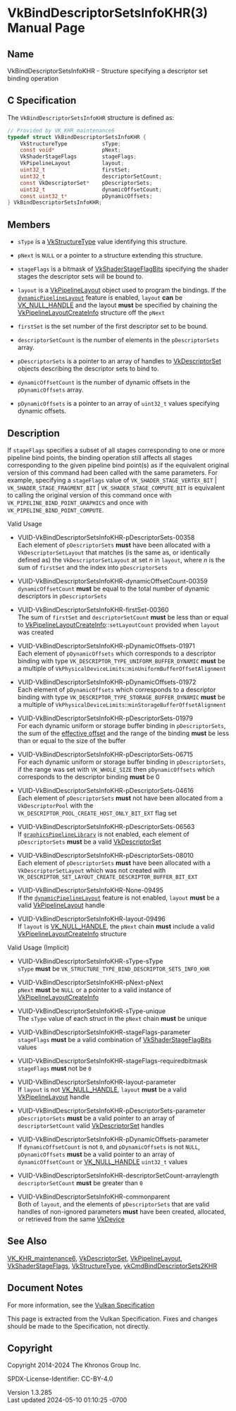 # VkBindDescriptorSetsInfoKHR(3) Manual Page

## Name

VkBindDescriptorSetsInfoKHR - Structure specifying a descriptor set
binding operation



## <a href="#_c_specification" class="anchor"></a>C Specification

The `VkBindDescriptorSetsInfoKHR` structure is defined as:

``` c
// Provided by VK_KHR_maintenance6
typedef struct VkBindDescriptorSetsInfoKHR {
    VkStructureType           sType;
    const void*               pNext;
    VkShaderStageFlags        stageFlags;
    VkPipelineLayout          layout;
    uint32_t                  firstSet;
    uint32_t                  descriptorSetCount;
    const VkDescriptorSet*    pDescriptorSets;
    uint32_t                  dynamicOffsetCount;
    const uint32_t*           pDynamicOffsets;
} VkBindDescriptorSetsInfoKHR;
```

## <a href="#_members" class="anchor"></a>Members

- `sType` is a [VkStructureType](https://registry.khronos.org/vulkan/specs/1.3-extensions/man/html/VkStructureType.html) value identifying
  this structure.

- `pNext` is `NULL` or a pointer to a structure extending this
  structure.

- `stageFlags` is a bitmask of
  [VkShaderStageFlagBits](https://registry.khronos.org/vulkan/specs/1.3-extensions/man/html/VkShaderStageFlagBits.html) specifying the
  shader stages the descriptor sets will be bound to.

- `layout` is a [VkPipelineLayout](https://registry.khronos.org/vulkan/specs/1.3-extensions/man/html/VkPipelineLayout.html) object used to
  program the bindings. If the <a
  href="https://registry.khronos.org/vulkan/specs/1.3-extensions/html/vkspec.html#features-dynamicPipelineLayout"
  target="_blank" rel="noopener"><code>dynamicPipelineLayout</code></a>
  feature is enabled, `layout` **can** be
  [VK_NULL_HANDLE](https://registry.khronos.org/vulkan/specs/1.3-extensions/man/html/VK_NULL_HANDLE.html) and the layout **must** be
  specified by chaining the
  [VkPipelineLayoutCreateInfo](https://registry.khronos.org/vulkan/specs/1.3-extensions/man/html/VkPipelineLayoutCreateInfo.html)
  structure off the `pNext`

- `firstSet` is the set number of the first descriptor set to be bound.

- `descriptorSetCount` is the number of elements in the
  `pDescriptorSets` array.

- `pDescriptorSets` is a pointer to an array of handles to
  [VkDescriptorSet](https://registry.khronos.org/vulkan/specs/1.3-extensions/man/html/VkDescriptorSet.html) objects describing the
  descriptor sets to bind to.

- `dynamicOffsetCount` is the number of dynamic offsets in the
  `pDynamicOffsets` array.

- `pDynamicOffsets` is a pointer to an array of `uint32_t` values
  specifying dynamic offsets.

## <a href="#_description" class="anchor"></a>Description

If `stageFlags` specifies a subset of all stages corresponding to one or
more pipeline bind points, the binding operation still affects all
stages corresponding to the given pipeline bind point(s) as if the
equivalent original version of this command had been called with the
same parameters. For example, specifying a `stageFlags` value of
`VK_SHADER_STAGE_VERTEX_BIT` \| `VK_SHADER_STAGE_FRAGMENT_BIT` \|
`VK_SHADER_STAGE_COMPUTE_BIT` is equivalent to calling the original
version of this command once with `VK_PIPELINE_BIND_POINT_GRAPHICS` and
once with `VK_PIPELINE_BIND_POINT_COMPUTE`.

Valid Usage

- <a href="#VUID-VkBindDescriptorSetsInfoKHR-pDescriptorSets-00358"
  id="VUID-VkBindDescriptorSetsInfoKHR-pDescriptorSets-00358"></a>
  VUID-VkBindDescriptorSetsInfoKHR-pDescriptorSets-00358  
  Each element of `pDescriptorSets` **must** have been allocated with a
  `VkDescriptorSetLayout` that matches (is the same as, or identically
  defined as) the `VkDescriptorSetLayout` at set *n* in `layout`, where
  *n* is the sum of `firstSet` and the index into `pDescriptorSets`

- <a href="#VUID-VkBindDescriptorSetsInfoKHR-dynamicOffsetCount-00359"
  id="VUID-VkBindDescriptorSetsInfoKHR-dynamicOffsetCount-00359"></a>
  VUID-VkBindDescriptorSetsInfoKHR-dynamicOffsetCount-00359  
  `dynamicOffsetCount` **must** be equal to the total number of dynamic
  descriptors in `pDescriptorSets`

- <a href="#VUID-VkBindDescriptorSetsInfoKHR-firstSet-00360"
  id="VUID-VkBindDescriptorSetsInfoKHR-firstSet-00360"></a>
  VUID-VkBindDescriptorSetsInfoKHR-firstSet-00360  
  The sum of `firstSet` and `descriptorSetCount` **must** be less than
  or equal to
  [VkPipelineLayoutCreateInfo](https://registry.khronos.org/vulkan/specs/1.3-extensions/man/html/VkPipelineLayoutCreateInfo.html)::`setLayoutCount`
  provided when `layout` was created

- <a href="#VUID-VkBindDescriptorSetsInfoKHR-pDynamicOffsets-01971"
  id="VUID-VkBindDescriptorSetsInfoKHR-pDynamicOffsets-01971"></a>
  VUID-VkBindDescriptorSetsInfoKHR-pDynamicOffsets-01971  
  Each element of `pDynamicOffsets` which corresponds to a descriptor
  binding with type `VK_DESCRIPTOR_TYPE_UNIFORM_BUFFER_DYNAMIC` **must**
  be a multiple of
  `VkPhysicalDeviceLimits`::`minUniformBufferOffsetAlignment`

- <a href="#VUID-VkBindDescriptorSetsInfoKHR-pDynamicOffsets-01972"
  id="VUID-VkBindDescriptorSetsInfoKHR-pDynamicOffsets-01972"></a>
  VUID-VkBindDescriptorSetsInfoKHR-pDynamicOffsets-01972  
  Each element of `pDynamicOffsets` which corresponds to a descriptor
  binding with type `VK_DESCRIPTOR_TYPE_STORAGE_BUFFER_DYNAMIC` **must**
  be a multiple of
  `VkPhysicalDeviceLimits`::`minStorageBufferOffsetAlignment`

- <a href="#VUID-VkBindDescriptorSetsInfoKHR-pDescriptorSets-01979"
  id="VUID-VkBindDescriptorSetsInfoKHR-pDescriptorSets-01979"></a>
  VUID-VkBindDescriptorSetsInfoKHR-pDescriptorSets-01979  
  For each dynamic uniform or storage buffer binding in
  `pDescriptorSets`, the sum of the [effective
  offset](#dynamic-effective-offset) and the range of the binding
  **must** be less than or equal to the size of the buffer

- <a href="#VUID-VkBindDescriptorSetsInfoKHR-pDescriptorSets-06715"
  id="VUID-VkBindDescriptorSetsInfoKHR-pDescriptorSets-06715"></a>
  VUID-VkBindDescriptorSetsInfoKHR-pDescriptorSets-06715  
  For each dynamic uniform or storage buffer binding in
  `pDescriptorSets`, if the range was set with `VK_WHOLE_SIZE` then
  `pDynamicOffsets` which corresponds to the descriptor binding **must**
  be 0

- <a href="#VUID-VkBindDescriptorSetsInfoKHR-pDescriptorSets-04616"
  id="VUID-VkBindDescriptorSetsInfoKHR-pDescriptorSets-04616"></a>
  VUID-VkBindDescriptorSetsInfoKHR-pDescriptorSets-04616  
  Each element of `pDescriptorSets` **must** not have been allocated
  from a `VkDescriptorPool` with the
  `VK_DESCRIPTOR_POOL_CREATE_HOST_ONLY_BIT_EXT` flag set

- <a href="#VUID-VkBindDescriptorSetsInfoKHR-pDescriptorSets-06563"
  id="VUID-VkBindDescriptorSetsInfoKHR-pDescriptorSets-06563"></a>
  VUID-VkBindDescriptorSetsInfoKHR-pDescriptorSets-06563  
  If [`graphicsPipelineLibrary`](#features-graphicsPipelineLibrary) is
  not enabled, each element of `pDescriptorSets` **must** be a valid
  [VkDescriptorSet](https://registry.khronos.org/vulkan/specs/1.3-extensions/man/html/VkDescriptorSet.html)

- <a href="#VUID-VkBindDescriptorSetsInfoKHR-pDescriptorSets-08010"
  id="VUID-VkBindDescriptorSetsInfoKHR-pDescriptorSets-08010"></a>
  VUID-VkBindDescriptorSetsInfoKHR-pDescriptorSets-08010  
  Each element of `pDescriptorSets` **must** have been allocated with a
  `VkDescriptorSetLayout` which was not created with
  `VK_DESCRIPTOR_SET_LAYOUT_CREATE_DESCRIPTOR_BUFFER_BIT_EXT`

<!-- -->

- <a href="#VUID-VkBindDescriptorSetsInfoKHR-None-09495"
  id="VUID-VkBindDescriptorSetsInfoKHR-None-09495"></a>
  VUID-VkBindDescriptorSetsInfoKHR-None-09495  
  If the [`dynamicPipelineLayout`](#features-dynamicPipelineLayout)
  feature is not enabled, `layout` **must** be a valid
  [VkPipelineLayout](https://registry.khronos.org/vulkan/specs/1.3-extensions/man/html/VkPipelineLayout.html) handle

- <a href="#VUID-VkBindDescriptorSetsInfoKHR-layout-09496"
  id="VUID-VkBindDescriptorSetsInfoKHR-layout-09496"></a>
  VUID-VkBindDescriptorSetsInfoKHR-layout-09496  
  If `layout` is [VK_NULL_HANDLE](https://registry.khronos.org/vulkan/specs/1.3-extensions/man/html/VK_NULL_HANDLE.html), the `pNext`
  chain **must** include a valid
  [VkPipelineLayoutCreateInfo](https://registry.khronos.org/vulkan/specs/1.3-extensions/man/html/VkPipelineLayoutCreateInfo.html)
  structure

Valid Usage (Implicit)

- <a href="#VUID-VkBindDescriptorSetsInfoKHR-sType-sType"
  id="VUID-VkBindDescriptorSetsInfoKHR-sType-sType"></a>
  VUID-VkBindDescriptorSetsInfoKHR-sType-sType  
  `sType` **must** be `VK_STRUCTURE_TYPE_BIND_DESCRIPTOR_SETS_INFO_KHR`

- <a href="#VUID-VkBindDescriptorSetsInfoKHR-pNext-pNext"
  id="VUID-VkBindDescriptorSetsInfoKHR-pNext-pNext"></a>
  VUID-VkBindDescriptorSetsInfoKHR-pNext-pNext  
  `pNext` **must** be `NULL` or a pointer to a valid instance of
  [VkPipelineLayoutCreateInfo](https://registry.khronos.org/vulkan/specs/1.3-extensions/man/html/VkPipelineLayoutCreateInfo.html)

- <a href="#VUID-VkBindDescriptorSetsInfoKHR-sType-unique"
  id="VUID-VkBindDescriptorSetsInfoKHR-sType-unique"></a>
  VUID-VkBindDescriptorSetsInfoKHR-sType-unique  
  The `sType` value of each struct in the `pNext` chain **must** be
  unique

- <a href="#VUID-VkBindDescriptorSetsInfoKHR-stageFlags-parameter"
  id="VUID-VkBindDescriptorSetsInfoKHR-stageFlags-parameter"></a>
  VUID-VkBindDescriptorSetsInfoKHR-stageFlags-parameter  
  `stageFlags` **must** be a valid combination of
  [VkShaderStageFlagBits](https://registry.khronos.org/vulkan/specs/1.3-extensions/man/html/VkShaderStageFlagBits.html) values

- <a href="#VUID-VkBindDescriptorSetsInfoKHR-stageFlags-requiredbitmask"
  id="VUID-VkBindDescriptorSetsInfoKHR-stageFlags-requiredbitmask"></a>
  VUID-VkBindDescriptorSetsInfoKHR-stageFlags-requiredbitmask  
  `stageFlags` **must** not be `0`

- <a href="#VUID-VkBindDescriptorSetsInfoKHR-layout-parameter"
  id="VUID-VkBindDescriptorSetsInfoKHR-layout-parameter"></a>
  VUID-VkBindDescriptorSetsInfoKHR-layout-parameter  
  If `layout` is not [VK_NULL_HANDLE](https://registry.khronos.org/vulkan/specs/1.3-extensions/man/html/VK_NULL_HANDLE.html), `layout`
  **must** be a valid [VkPipelineLayout](https://registry.khronos.org/vulkan/specs/1.3-extensions/man/html/VkPipelineLayout.html) handle

- <a href="#VUID-VkBindDescriptorSetsInfoKHR-pDescriptorSets-parameter"
  id="VUID-VkBindDescriptorSetsInfoKHR-pDescriptorSets-parameter"></a>
  VUID-VkBindDescriptorSetsInfoKHR-pDescriptorSets-parameter  
  `pDescriptorSets` **must** be a valid pointer to an array of
  `descriptorSetCount` valid [VkDescriptorSet](https://registry.khronos.org/vulkan/specs/1.3-extensions/man/html/VkDescriptorSet.html)
  handles

- <a href="#VUID-VkBindDescriptorSetsInfoKHR-pDynamicOffsets-parameter"
  id="VUID-VkBindDescriptorSetsInfoKHR-pDynamicOffsets-parameter"></a>
  VUID-VkBindDescriptorSetsInfoKHR-pDynamicOffsets-parameter  
  If `dynamicOffsetCount` is not `0`, and `pDynamicOffsets` is not
  `NULL`, `pDynamicOffsets` **must** be a valid pointer to an array of
  `dynamicOffsetCount` or [VK_NULL_HANDLE](https://registry.khronos.org/vulkan/specs/1.3-extensions/man/html/VK_NULL_HANDLE.html)
  `uint32_t` values

- <a
  href="#VUID-VkBindDescriptorSetsInfoKHR-descriptorSetCount-arraylength"
  id="VUID-VkBindDescriptorSetsInfoKHR-descriptorSetCount-arraylength"></a>
  VUID-VkBindDescriptorSetsInfoKHR-descriptorSetCount-arraylength  
  `descriptorSetCount` **must** be greater than `0`

- <a href="#VUID-VkBindDescriptorSetsInfoKHR-commonparent"
  id="VUID-VkBindDescriptorSetsInfoKHR-commonparent"></a>
  VUID-VkBindDescriptorSetsInfoKHR-commonparent  
  Both of `layout`, and the elements of `pDescriptorSets` that are valid
  handles of non-ignored parameters **must** have been created,
  allocated, or retrieved from the same [VkDevice](https://registry.khronos.org/vulkan/specs/1.3-extensions/man/html/VkDevice.html)

## <a href="#_see_also" class="anchor"></a>See Also

[VK_KHR_maintenance6](https://registry.khronos.org/vulkan/specs/1.3-extensions/man/html/VK_KHR_maintenance6.html),
[VkDescriptorSet](https://registry.khronos.org/vulkan/specs/1.3-extensions/man/html/VkDescriptorSet.html),
[VkPipelineLayout](https://registry.khronos.org/vulkan/specs/1.3-extensions/man/html/VkPipelineLayout.html),
[VkShaderStageFlags](https://registry.khronos.org/vulkan/specs/1.3-extensions/man/html/VkShaderStageFlags.html),
[VkStructureType](https://registry.khronos.org/vulkan/specs/1.3-extensions/man/html/VkStructureType.html),
[vkCmdBindDescriptorSets2KHR](https://registry.khronos.org/vulkan/specs/1.3-extensions/man/html/vkCmdBindDescriptorSets2KHR.html)

## <a href="#_document_notes" class="anchor"></a>Document Notes

For more information, see the <a
href="https://registry.khronos.org/vulkan/specs/1.3-extensions/html/vkspec.html#VkBindDescriptorSetsInfoKHR"
target="_blank" rel="noopener">Vulkan Specification</a>

This page is extracted from the Vulkan Specification. Fixes and changes
should be made to the Specification, not directly.

## <a href="#_copyright" class="anchor"></a>Copyright

Copyright 2014-2024 The Khronos Group Inc.

SPDX-License-Identifier: CC-BY-4.0

Version 1.3.285  
Last updated 2024-05-10 01:10:25 -0700
